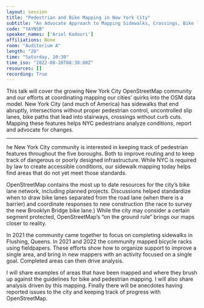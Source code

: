 ```yaml
---
layout: session
title: "Pedestrian and Bike Mapping in New York City"
subtitle: "An Advocate Approach to Mapping Sidewalks, Crossings, Bike lanes, Bus stops and More."
code: "YAYNSB"
speaker_names: ['Ariel Kadouri']
affiliations: None
room: "Auditorium A"
length: "20"
time: "Saturday, 10:30"
time_iso: "2022-08-20T08:30:00Z"
resources: []
recording: True
---
```


This talk will cover the growing New York City OpenStreetMap community and our efforts at coordinating mapping our cities’ quirks into the OSM data model. New York City (and much of America) has sidewalks that end abruptly, intersections without proper pedestrian control, uncontrolled slip lanes, bike paths that lead into stairways, crossings without curb cuts. Mapping these features helps NYC pedestrians analyze conditions, report and advocate for changes.

<hr>

he New York City community is interested in keeping track of pedestrian features throughout the five boroughs. Both to improve routing and to keep track of dangerous or poorly designed infrastructure. While NYC is required by law to create accessible  conditions, our sidewalk mapping today helps find areas that do not yet meet those standards.

OpenStreetMap contains the most up to date resources for the city’s bike lane network, including planned projects. Discussions helped standardize when to draw bike lanes separated from the road lane (when there is a barrier) and coordinate responses to new construction (the race to survey the new Brooklyn Bridge bike lane.) While the city may consider a certain segment protected, OpenStreetMap’s “on the ground rule” brings our maps closer to reality.

In 2021 the community came together to focus on completing sidewalks in Flushing, Queens. In 2021 and 2022 the community mapped bicycle racks using fieldpapers. These efforts show how to organize support to improve a single area, and bring in new mappers with an activity focused on a single goal. Completed areas can then drive analysis.

I will share examples of areas that have been mapped and where they brush up against the guidelines for bike and pedestrian mapping. I will also share analysis driven by this mapping. Finally there will be anecdotes having reported issues to the city and keeping track of progress with OpenStreetMap.

